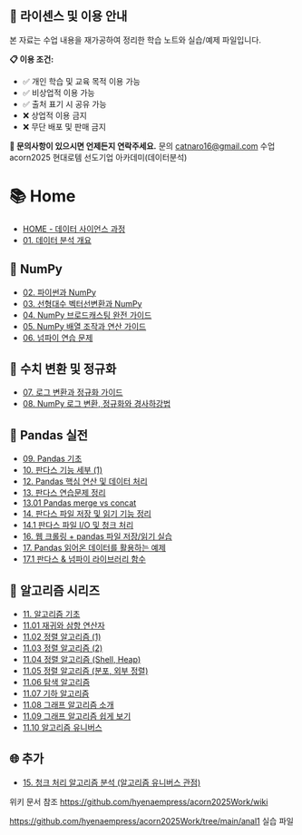 
  ## 📄 라이센스 및 이용 안내

본 자료는 수업 내용을 재가공하여 정리한 학습 노트와 실습/예제 파일입니다.

**📋 이용 조건:**
- ✅ 개인 학습 및 교육 목적 이용 가능
- ✅ 비상업적 이용 가능
- ✅ 출처 표기 시 공유 가능
- ❌ 상업적 이용 금지
- ❌ 무단 배포 및 판매 금지

**📧 문의사항이 있으시면 언제든지 연락주세요.**
문의 catnaro16@gmail.com
수업 acorn2025 현대로템 선도기업 아카데미(데이터분석)

# 📚 Home
- [HOME - 데이터 사이언스 과정](alnlnote/gide_note/HOME.md)
- [01. 데이터 분석 개요](alnlnote/gide_note/01.%20데이터%20분석%20개요.md)

## 🔢 NumPy
- [02. 파이썬과 NumPy](alnlnote/gide_note/02.%20파이썬과%20NumPy.md)
- [03. 선형대수 벡터선변환과 NumPy](alnlnote/gide_note/03.%20선형대수%20백터선변환과%20NumPy.md)
- [04. NumPy 브로드캐스팅 완전 가이드](alnlnote/gide_note/04.%20NumPy%20브로드캐스팅%20(Broadcasting)%20완전%20가이드.md)
- [05. NumPy 배열 조작과 연산 가이드](alnlnote/gide_note/05.%20NumPy%20배열%20조작과%20연산%20가이드.md)
- [06. 넘파이 연습 문제](alnlnote/gide_note/06.%20넘파이%20연습%20문제.md)

## 📐 수치 변환 및 정규화
- [07. 로그 변환과 정규화 가이드](alnlnote/gide_note/07.로그%20변환과%20정규화%20가이드.md)
- [08. NumPy 로그 변환, 정규화와 경사하강법](alnlnote/gide_note/08.%20NumPy%20로그%20변환,%20정규화와%20경사하강법(추가공부).md)

## 🐼 Pandas 실전
- [09. Pandas 기초](alnlnote/gide_note/09.%20Pandas%20기초.md)
- [10. 판다스 기능 세부 (1)](alnlnote/gide_note/10.%20판다스%20기능%20세부(1).md)
- [12. Pandas 핵심 연산 및 데이터 처리](alnlnote/gide_note/12.%20Pandas%20핵심%20연산%20및%20데이터%20처리%20가이드.md)
- [13. 판다스 연습문제 정리](alnlnote/gide_note/13.판다스%20연습문제%20정리(1).md)
- [13.01 Pandas merge vs concat](alnlnote/gide_note/13.01%20Pandas%20merge%20vs%20concat%20가이드.md)
- [14. 판다스 파일 저장 및 읽기 기능 정리](alnlnote/gide_note/14.%20판다스%20파일%20저장%20및%20읽기%20세부%20기능%20정리.md)
- [14.1 판다스 파일 I/O 및 청크 처리](alnlnote/gide_note/14.1%20판다스%20파일%20IO%20및%20청크%20처리%20상세%20가이드.md)
- [16. 웹 크롤링 + pandas 파일 저장/읽기 실습](alnlnote/gide_note/16.%20웹%20크롤링과%20pandas%20파일%20저장읽기%20실습%20정리.md)
- [17. Pandas 읽어온 데이터를 활용하는 예제](alnlnote/gide_note/17.%20Pandas%20읽어온%20데이터를%20활용하는%20예제와%20설명.md)
- [17.1 판다스 & 넘파이 라이브러리 함수](alnlnote/gide_note/17.1%2017번%20판다스%20&%20넘파이%20라이브러리%20함수%20가이드.md)

## 🧮 알고리즘 시리즈
- [11. 알고리즘 기초](alnlnote/gide_note/11.%20알고리즘%20기초.md)
- [11.01 재귀와 삼항 연산자](alnlnote/gide_note/11.01%20재귀(Recursion)와%20삼항%20연산자%20정리.md)
- [11.02 정렬 알고리즘 (1)](alnlnote/gide_note/11.02%20정렬%20알고리즘%20(선택,%20삽입,%20버블,%20병합,%20퀵%20쉽게%20보기).md)
- [11.03 정렬 알고리즘 (2)](alnlnote/gide_note/11.03%20정렬%20알고리즘%20(쉽게%20보기2%20공간복잡도%20포함).md)
- [11.04 정렬 알고리즘 (Shell, Heap)](alnlnote/gide_note/11.04%20정렬%20알고리즘%20(Shell,%20Heap).md)
- [11.05 정렬 알고리즘 (분포, 외부 정렬)](alnlnote/gide_note/11.05%20정렬%20알고리즘%20(분포%20외부%20정렬까지%20쉽게%20보기).md)
- [11.06 탐색 알고리즘](alnlnote/gide_note/11.06%20탐색%20알고리즘.md)
- [11.07 기하 알고리즘](alnlnote/gide_note/11.07%20기하%20알고리즘.md)
- [11.08 그래프 알고리즘 소개](alnlnote/gide_note/11.08%20그래프%20알고리즘(소개).md)
- [11.09 그래프 알고리즘 쉽게 보기](alnlnote/gide_note/11.09%20그래프%20알고리즘%20(쉽게%20보기).md)
- [11.10 알고리즘 유니버스](alnlnote/gide_note/11.10%20알고리즘%20유니버스.md)

## 🌐 추가
- [15. 청크 처리 알고리즘 분석 (알고리즘 유니버스 관점)](alnlnote/gide_note/15.%20청크(Chunk)%20처리%20알고리즘%20분석%20-%20알고리즘%20유니버스%20관점.md)

위키 문서 참조 
https://github.com/hyenaempress/acorn2025Work/wiki


https://github.com/hyenaempress/acorn2025Work/tree/main/anal1 실습 파일 
